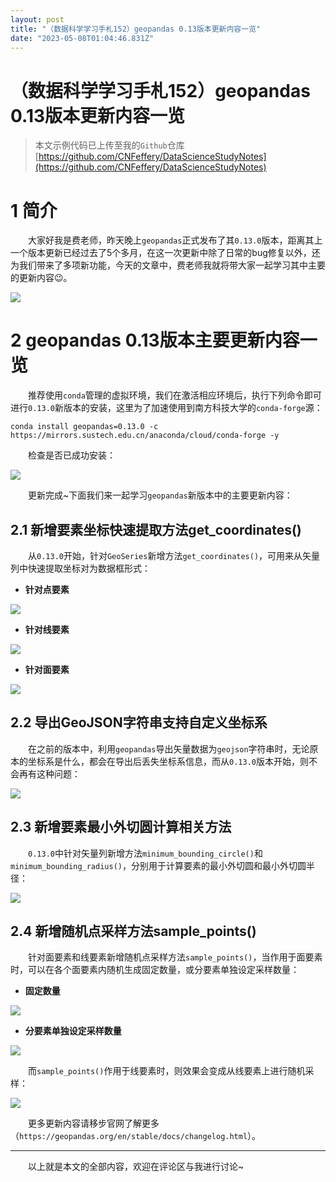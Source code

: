 ```yaml
---
layout: post
title: "（数据科学学习手札152）geopandas 0.13版本更新内容一览"
date: "2023-05-08T01:04:46.831Z"
---
```

（数据科学学习手札152）geopandas 0.13版本更新内容一览
===================================

> 本文示例代码已上传至我的`Github`仓库[https://github.com/CNFeffery/DataScienceStudyNotes](https://github.com/CNFeffery/DataScienceStudyNotes)

1 简介
====

　　大家好我是费老师，昨天晚上`geopandas`正式发布了其`0.13.0`版本，距离其上一个版本更新已经过去了5个多月，在这一次更新中除了日常的bug修复以外，还为我们带来了多项新功能，今天的文章中，费老师我就将带大家一起学习其中主要的更新内容😉。

![](https://img2023.cnblogs.com/blog/1344061/202305/1344061-20230507191719528-1079199287.png)

2 geopandas 0.13版本主要更新内容一览
==========================

　　推荐使用`conda`管理的虚拟环境，我们在激活相应环境后，执行下列命令即可进行`0.13.0`新版本的安装，这里为了加速使用到南方科技大学的`conda-forge`源：

    conda install geopandas=0.13.0 -c https://mirrors.sustech.edu.cn/anaconda/cloud/conda-forge -y
    

　　检查是否已成功安装：

![](https://img2023.cnblogs.com/blog/1344061/202305/1344061-20230507191721652-348825131.png)

　　更新完成~下面我们来一起学习`geopandas`新版本中的主要更新内容：

2.1 新增要素坐标快速提取方法get\_coordinates()
----------------------------------

　　从`0.13.0`开始，针对`GeoSeries`新增方法`get_coordinates()`，可用来从矢量列中快速提取坐标对为数据框形式：

*   **针对点要素**

![](https://img2023.cnblogs.com/blog/1344061/202305/1344061-20230507191723536-673570358.png)

*   **针对线要素**

![](https://img2023.cnblogs.com/blog/1344061/202305/1344061-20230507191725344-1420077563.png)

*   **针对面要素**

![](https://img2023.cnblogs.com/blog/1344061/202305/1344061-20230507191727090-1776910371.png)

2.2 导出GeoJSON字符串支持自定义坐标系
------------------------

　　在之前的版本中，利用`geopandas`导出矢量数据为`geojson`字符串时，无论原本的坐标系是什么，都会在导出后丢失坐标系信息，而从`0.13.0`版本开始，则不会再有这种问题：

![](https://img2023.cnblogs.com/blog/1344061/202305/1344061-20230507191728593-1244454883.png)

2.3 新增要素最小外切圆计算相关方法
-------------------

　　`0.13.0`中针对矢量列新增方法`minimum_bounding_circle()`和`minimum_bounding_radius()`，分别用于计算要素的最小外切圆和最小外切圆半径：

![](https://img2023.cnblogs.com/blog/1344061/202305/1344061-20230507191730539-514397975.png)

2.4 新增随机点采样方法sample\_points()
-----------------------------

　　针对面要素和线要素新增随机点采样方法`sample_points()`，当作用于面要素时，可以在各个面要素内随机生成固定数量，或分要素单独设定采样数量：

*   **固定数量**

![](https://img2023.cnblogs.com/blog/1344061/202305/1344061-20230507191732292-455376997.png)

*   **分要素单独设定采样数量**

![](https://img2023.cnblogs.com/blog/1344061/202305/1344061-20230507191734075-104964179.png)

　　而`sample_points()`作用于线要素时，则效果会变成从线要素上进行随机采样：

![](https://img2023.cnblogs.com/blog/1344061/202305/1344061-20230507191735916-529520406.png)

　　更多更新内容请移步官网了解更多（`https://geopandas.org/en/stable/docs/changelog.html`）。

* * *

　　以上就是本文的全部内容，欢迎在评论区与我进行讨论~
